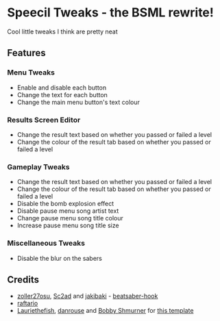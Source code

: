 # Speecil Tweaks - the BSML rewrite!

Cool little tweaks I think are pretty neat

## Features

### Menu Tweaks
  - Enable and disable each button
  - Change the text for each button 
  - Change the main menu button's text colour
 
### Results Screen Editor
  - Change the result text based on whether you passed or failed a level
  - Change the colour of the result tab based on whether you passed or failed a level

### Gameplay Tweaks
  - Change the result text based on whether you passed or failed a level
  - Change the colour of the result tab based on whether you passed or failed a level
  - Disable the bomb explosion effect
  - Disable pause menu song artist text
  - Change pause menu song title colour
  - Increase pause menu song title size
  
### Miscellaneous Tweaks

  - Disable the blur on the sabers

## Credits

* [zoller27osu](https://github.com/zoller27osu), [Sc2ad](https://github.com/Sc2ad) and [jakibaki](https://github.com/jakibaki) - [beatsaber-hook](https://github.com/sc2ad/beatsaber-hook)
* [raftario](https://github.com/raftario)
* [Lauriethefish](https://github.com/Lauriethefish), [danrouse](https://github.com/danrouse) and [Bobby Shmurner](https://github.com/BobbyShmurner) for [this template](https://github.com/Lauriethefish/quest-mod-template)
